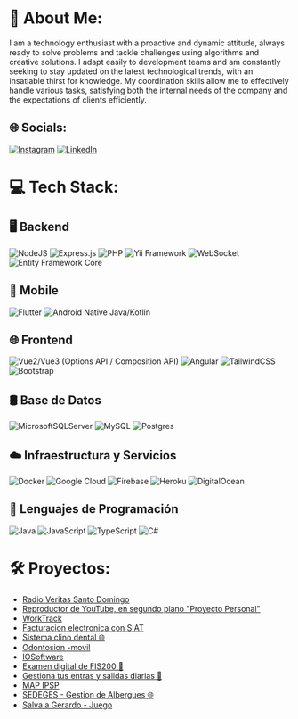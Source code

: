 # 💫 About Me:
I am a technology enthusiast with a proactive and dynamic attitude, always ready to solve problems and tackle challenges using algorithms and creative solutions. I adapt easily to development teams and am constantly seeking to stay updated on the latest technological trends, with an insatiable thirst for knowledge. My coordination skills allow me to effectively handle various tasks, satisfying both the internal needs of the company and the expectations of clients efficiently.


## 🌐 Socials:
[![Instagram](https://img.shields.io/badge/Instagram-%23E4405F.svg?logo=Instagram&logoColor=white)](https://instagram.com/juan.victor.bascope.castro) [![LinkedIn](https://img.shields.io/badge/LinkedIn-%230077B5.svg?logo=linkedin&logoColor=white)](https://linkedin.com/in/juan-victor-4a109b186) 

# 💻 Tech Stack:

## 🖥️ Backend
![NodeJS](https://img.shields.io/badge/node.js-6DA55F?style=for-the-badge&logo=node.js&logoColor=white) 
![Express.js](https://img.shields.io/badge/express.js-%23404d59.svg?style=for-the-badge&logo=express&logoColor=%2361DAFB) 
![PHP](https://img.shields.io/badge/php-%23777BB4.svg?style=for-the-badge&logo=php&logoColor=white)
![Yii Framework](https://img.shields.io/badge/yii-%23007BBB.svg?style=for-the-badge&logo=yii&logoColor=white)
![WebSocket](https://img.shields.io/badge/WebSocket-000000?style=for-the-badge&logo=socket.io&logoColor=white)
![Entity Framework Core](https://img.shields.io/badge/Entity%20Framework%20Core-512BD4?style=for-the-badge&logo=.net&logoColor=white)
## 📱 Mobile
![Flutter](https://img.shields.io/badge/flutter-%2302569B.svg?style=for-the-badge&logo=flutter&logoColor=white)
![Android Native Java/Kotlin](https://img.shields.io/badge/android-%233DDC84.svg?style=for-the-badge&logo=android&logoColor=white)
## 🌐 Frontend
![Vue2/Vue3 (Options API / Composition API)](https://img.shields.io/badge/vue.js-%2335495e.svg?style=for-the-badge&logo=vuedotjs&logoColor=%234FC08D)
![Angular](https://img.shields.io/badge/angular-%23DD0031.svg?style=for-the-badge&logo=angular&logoColor=white)
![TailwindCSS](https://img.shields.io/badge/tailwindcss-%2338B2AC.svg?style=for-the-badge&logo=tailwind-css&logoColor=white)
![Bootstrap](https://img.shields.io/badge/bootstrap-%238511FA.svg?style=for-the-badge&logo=bootstrap&logoColor=white)
## 🛢️ Base de Datos
![MicrosoftSQLServer](https://img.shields.io/badge/Microsoft%20SQL%20Server-CC2927?style=for-the-badge&logo=microsoft%20sql%20server&logoColor=white)
![MySQL](https://img.shields.io/badge/mysql-%2300000f.svg?style=for-the-badge&logo=mysql&logoColor=white)
![Postgres](https://img.shields.io/badge/postgres-%23316192.svg?style=for-the-badge&logo=postgresql&logoColor=white)
## ☁️ Infraestructura y Servicios
![Docker](https://img.shields.io/badge/docker-%230db7ed.svg?style=for-the-badge&logo=docker&logoColor=white)
![Google Cloud](https://img.shields.io/badge/GoogleCloud-%234285F4.svg?style=for-the-badge&logo=google-cloud&logoColor=white)
![Firebase](https://img.shields.io/badge/firebase-%23039BE5.svg?style=for-the-badge&logo=firebase)
![Heroku](https://img.shields.io/badge/heroku-%23430098.svg?style=for-the-badge&logo=heroku&logoColor=white)
![DigitalOcean](https://img.shields.io/badge/DigitalOcean-%230167ff.svg?style=for-the-badge&logo=digitalOcean&logoColor=white)
## 🧩 Lenguajes de Programación
![Java](https://img.shields.io/badge/java-%23ED8B00.svg?style=for-the-badge&logo=openjdk&logoColor=white)
![JavaScript](https://img.shields.io/badge/javascript-%23323330.svg?style=for-the-badge&logo=javascript&logoColor=%23F7DF1E)
![TypeScript](https://img.shields.io/badge/typescript-%23007ACC.svg?style=for-the-badge&logo=typescript&logoColor=white)
![C#](https://img.shields.io/badge/c%23-%23239120.svg?style=for-the-badge&logo=csharp&logoColor=white)


# 🛠️ Proyectos:
- [Radio Veritas Santo Domingo](https://play.google.com/store/apps/details?id=radio.verita.comarapa)
- [Reproductor de YouTube, en segundo plano "Proyecto Personal"](https://github.com/juanvictorbascopecastro/My-Music-Video)
- [WorkTrack](https://play.google.com/store/apps/details?id=app.employees)
- [Facturacion electronica con SIAT](https://play.google.com/store/apps/details?id=com.iosoftware.fact)
- [Sistema clino dental 🌐](https://clinica-dental-odontocion.web.app/#/)
- [Odontosion -movil](https://play.google.com/store/apps/details?id=com.svts.clinicadental)
- [IOSoftware](https://ioox.io/#/)
- [Examen digital de FIS200 📱](https://play.google.com/store/apps/details?id=com.usfx.fis200)
- [Gestiona tus entras y salidas diarias 📱](https://play.google.com/store/apps/details?id=victor.app.apz)
- [MAP IPSP](https://play.google.com/store/apps/details?id=com.victor.lista)
- [SEDEGES - Gestion de Albergues 🌐](https://orbital-nuance-276718.web.app/#/admin/registros)
- [Salva a Gerardo - Juego](https://play.google.com/store/apps/details?id=com.app.victor.game1jvbc)

<!--
# 📊 GitHub Stats:
![](https://github-readme-stats.vercel.app/api?username=juanvictorbascopecastro&theme=dark&hide_border=false&include_all_commits=false&count_private=false)<br/>
![](https://github-readme-streak-stats.herokuapp.com/?user=juanvictorbascopecastro&theme=dark&hide_border=false)<br/>
![](https://github-readme-stats.vercel.app/api/top-langs/?username=juanvictorbascopecastro&theme=dark&hide_border=false&include_all_commits=false&count_private=false&layout=compact)
-->

